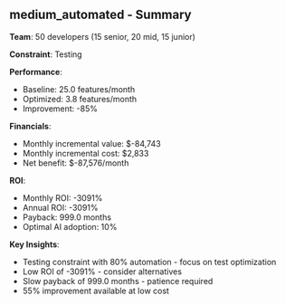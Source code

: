 
## medium_automated - Summary

**Team**: 50 developers (15 senior, 20 mid, 15 junior)

**Constraint**: Testing

**Performance**:
- Baseline: 25.0 features/month
- Optimized: 3.8 features/month  
- Improvement: -85%

**Financials**:
- Monthly incremental value: $-84,743
- Monthly incremental cost: $2,833
- Net benefit: $-87,576/month

**ROI**:
- Monthly ROI: -3091%
- Annual ROI: -3091%
- Payback: 999.0 months
- Optimal AI adoption: 10%

**Key Insights**:
- Testing constraint with 80% automation - focus on test optimization
- Low ROI of -3091% - consider alternatives
- Slow payback of 999.0 months - patience required
- 55% improvement available at low cost
